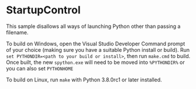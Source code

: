 StartupControl
==============

This sample disallows all ways of launching Python other than passing a filename.

To build on Windows, open the Visual Studio Developer Command prompt of your choice (making sure you have a suitable Python install or build). Run `set PYTHONDIR=<path to your build or install>`, then run `make.cmd` to build. Once built, the new `spython.exe` will need to be moved into `%PYTHONDIR%` or you can also set `PYTHONHOME`

To build on Linux, run `make` with Python 3.8.0rc1 or later installed.
